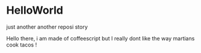 # HelloWorld
just another another reposi story

Hello there, i am made of coffeescript but I really dont like the way martians cook tacos !

